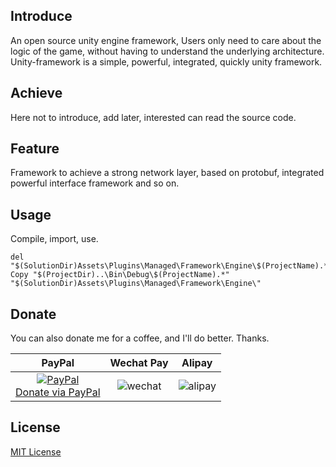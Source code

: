 ## Introduce

An open source unity engine framework, Users only need to care about the logic of the game,
without having to understand the underlying architecture. Unity-framework is a simple, powerful, 
integrated, quickly unity framework.

## Achieve

Here not to introduce, add later, interested can read the source code.

## Feature

Framework to achieve a strong network layer, based on protobuf, integrated powerful interface framework and so on.

## Usage

Compile, import, use.

```
del "$(SolutionDir)Assets\Plugins\Managed\Framework\Engine\$(ProjectName).*"
Copy "$(ProjectDir)..\Bin\Debug\$(ProjectName).*" "$(SolutionDir)Assets\Plugins\Managed\Framework\Engine\"
```

## Donate

You can also donate me for a coffee, and I'll do better. Thanks.

|                                   PayPal                                    |                                 Wechat Pay                                  |                                   Alipay                                    |
|:---------------------------------------------------------------------------:|:---------------------------------------------------------------------------:|:---------------------------------------------------------------------------:|
| [![PayPal](https://www.paypalobjects.com/webstatic/paypalme/images/pp_logo_small.png)<br>Donate via PayPal ](https://www.paypal.me/abaojin) | ![wechat](https://hellowod.github.io/unity-framework/media/weixin.png) | ![alipay](https://hellowod.github.io/unity-framework/media/zhifubao.png) |

## License
[MIT License](https://hellowod.github.io/unity-framework/LICENSE.md)
